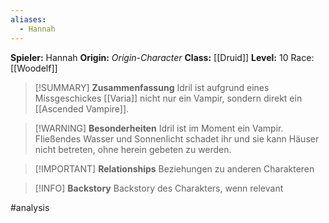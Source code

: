 ```yaml
---
aliases:
  - Hannah
---
```

**Spieler:** Hannah
**Origin:** *Origin-Character*
**Class:** [[Druid]]
**Level:** 10
Race: [[Woodelf]]

>[!SUMMARY] **Zusammenfassung**
>Idril ist aufgrund eines Missgeschickes [[Varia]] nicht nur ein Vampir, sondern direkt ein [[Ascended Vampire]].

>[!WARNING] **Besonderheiten**
>Idril ist im Moment ein Vampir. Fließendes Wasser und Sonnenlicht schadet ihr und sie kann Häuser nicht betreten, ohne herein gebeten zu werden.

>[!IMPORTANT] **Relationships**
>Beziehungen zu anderen Charakteren

>[!INFO] **Backstory**
>Backstory des Charakters, wenn relevant

#analysis